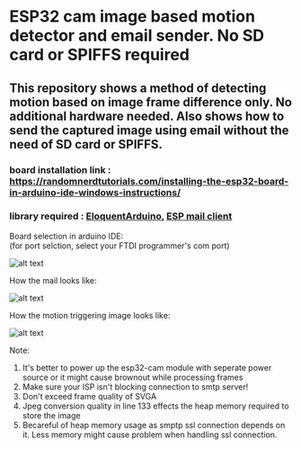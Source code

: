 # ESP32 cam image based motion detector and email sender. No SD card or SPIFFS required 
## This repository shows a method of detecting motion based on image frame difference only. No additional hardware needed. Also shows how to send the captured image using email without the need of SD card or SPIFFS. 

### board installation link : https://randomnerdtutorials.com/installing-the-esp32-board-in-arduino-ide-windows-instructions/
### library required : [EloquentArduino](https://github.com/eloquentarduino/EloquentArduino), [ESP mail client](https://github.com/mobizt/ESP-Mail-Client)



Board selection in arduino IDE:<br>(for port selction,  select your FTDI programmer's com port)

![alt text](https://github.com/AsifKhan991/ESP32_cam_image_based_motion_detector_and_email_sender/blob/main/board%20settings.PNG?raw=true)

How the mail looks like:

![alt text](https://github.com/AsifKhan991/ESP32_cam_image_based_motion_detector_and_email_sender/blob/main/sample1.PNG?raw=true)

How the motion triggering image looks like:

![alt text](https://github.com/AsifKhan991/ESP32_cam_image_based_motion_detector_and_email_sender/blob/main/capture.jpg?raw=true)

Note: 
  1) It's better to power up the esp32-cam module with seperate power source or it might cause brownout while processing frames
  2) Make sure your ISP isn't blocking connection to smtp server!
  3) Don't exceed frame quality of SVGA
  4) Jpeg conversion quality in line 133 effects the heap memory required to store the image
  5) Becareful of heap memory usage as smptp ssl connection depends on it. Less memory might cause problem when handling ssl connection. 

